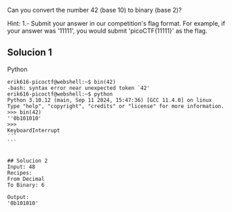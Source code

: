 Can you convert the number 42 (base 10) to binary (base 2)?

Hint:
1.- Submit your answer in our competition's flag format. For example, if your answer was '11111', you would submit 'picoCTF{11111}' as the flag.
## Solucion 1

Python

````
erik616-picoctf@webshell:~$ bin(42)
-bash: syntax error near unexpected token `42'
erik616-picoctf@webshell:~$ python
Python 3.10.12 (main, Sep 11 2024, 15:47:36) [GCC 11.4.0] on linux
Type "help", "copyright", "credits" or "license" for more information.
>>> bin(42)
''0b101010'
>>> 
KeyboardInterrupt
´´´
```


## Solucion 2
Input: 48
Recipes:
From Decimal
To Binary: 6

Output:
'0b101010'